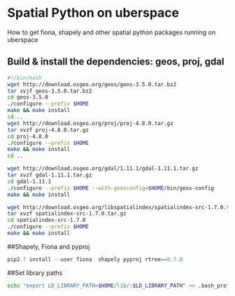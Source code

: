 # Spatial Python on uberspace
How to get fiona, shapely and other spatial python packages running on uberspace

## Build & install the dependencies: geos, proj, gdal

```bash
#!/bin/bash
wget http://download.osgeo.org/geos/geos-3.5.0.tar.bz2
tar xvjf geos-3.5.0.tar.bz2
cd geos-3.5.0
./configure --prefix $HOME
make && make install
cd ..
wget http://download.osgeo.org/proj/proj-4.8.0.tar.gz
tar xvzf proj-4.8.0.tar.gz
cd proj-4.8.0
./configure --prefix $HOME
make && make install
cd ..

wget http://download.osgeo.org/gdal/1.11.1/gdal-1.11.1.tar.gz
tar xvzf gdal-1.11.1.tar.gz
cd gdal-1.11.1
./configure --prefix $HOME --with-geosconfig=$HOME/bin/geos-config
make && make install

wget http://download.osgeo.org/libspatialindex/spatialindex-src-1.7.0.tar.gz
tar xvzf spatialindex-src-1.7.0.tar.gz
cd spatialindex-src-1.7.0
./configure --prefix $HOME
make && make install

```



##Shapely, Fiona and pyproj

```python
pip2.7 install --user fiona  shapely pyproj rtree==0.7.0

```
##Set library paths

```bash
echo "export LD_LIBRARY_PATH=$HOME/lib/:$LD_LIBRARY_PATH" >> .bash_profile 
```
